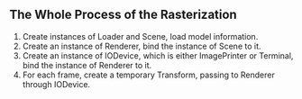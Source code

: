 ## The Whole Process of the Rasterization

1. Create instances of Loader and Scene, load model information.
2. Create an instance of Renderer, bind the instance of Scene to it.
3. Create an instance of IODevice, which is either ImagePrinter or Terminal, bind the instance of Renderer to it.
4. For each frame, create a temporary Transform, passing to Renderer through IODevice.

